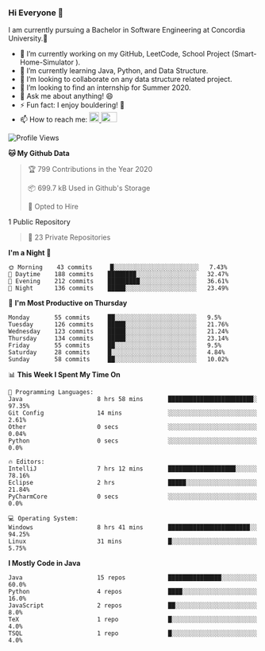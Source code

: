 ### Hi Everyone 👋
I am currently pursuing a Bachelor in Software Engineering at Concordia University.🏫

- 🔭 I’m currently working on my GitHub, LeetCode, School Project (Smart-Home-Simulator ).
- 🌱 I’m currently learning Java, Python, and Data Structure.
- 👯 I’m looking to collaborate on any data structure related project.
- 🤔 I’m looking to find an internship for Summer 2020.
- 💬 Ask me about anything! 😄
- ⚡ Fun fact: I enjoy bouldering! 🧗‍
- 📫 How to reach me: <a href="https://www.linkedin.com/in/siu-tong-ye/" target="_blank"> <img width="20px" width="32" src="https://cdn.jsdelivr.net/npm/simple-icons@v3/icons/linkedin.svg" /> </a> <a href="mailto:SiuTongYe@gmail.com" target="_blank"> <img height="20" width="32" src="https://cdn.jsdelivr.net/npm/simple-icons@v3/icons/gmail.svg" /> </a>

<!--START_SECTION:waka-->
![Profile Views](http://img.shields.io/badge/Profile%20Views-12-blue)

**🐱 My Github Data** 

> 🏆 799 Contributions in the Year 2020
 > 
> 📦 699.7 kB Used in Github's Storage 
 > 
> 💼 Opted to Hire
 > 
1 Public Repository 
 > 
> 🔑 23 Private Repositories  

**I'm a Night 🦉** 

```text
🌞 Morning    43 commits     █░░░░░░░░░░░░░░░░░░░░░░░░   7.43% 
🌆 Daytime    188 commits    ████████░░░░░░░░░░░░░░░░░   32.47% 
🌃 Evening    212 commits    █████████░░░░░░░░░░░░░░░░   36.61% 
🌙 Night      136 commits    █████░░░░░░░░░░░░░░░░░░░░   23.49%

```
📅 **I'm Most Productive on Thursday** 

```text
Monday       55 commits     ██░░░░░░░░░░░░░░░░░░░░░░░   9.5% 
Tuesday      126 commits    █████░░░░░░░░░░░░░░░░░░░░   21.76% 
Wednesday    123 commits    █████░░░░░░░░░░░░░░░░░░░░   21.24% 
Thursday     134 commits    █████░░░░░░░░░░░░░░░░░░░░   23.14% 
Friday       55 commits     ██░░░░░░░░░░░░░░░░░░░░░░░   9.5% 
Saturday     28 commits     █░░░░░░░░░░░░░░░░░░░░░░░░   4.84% 
Sunday       58 commits     ██░░░░░░░░░░░░░░░░░░░░░░░   10.02%

```


📊 **This Week I Spent My Time On** 

```text
💬 Programming Languages: 
Java                     8 hrs 58 mins       ████████████████████████░   97.35% 
Git Config               14 mins             ░░░░░░░░░░░░░░░░░░░░░░░░░   2.61% 
Other                    0 secs              ░░░░░░░░░░░░░░░░░░░░░░░░░   0.04% 
Python                   0 secs              ░░░░░░░░░░░░░░░░░░░░░░░░░   0.0%

🔥 Editors: 
IntelliJ                 7 hrs 12 mins       ███████████████████░░░░░░   78.16% 
Eclipse                  2 hrs               █████░░░░░░░░░░░░░░░░░░░░   21.84% 
PyCharmCore              0 secs              ░░░░░░░░░░░░░░░░░░░░░░░░░   0.0%

💻 Operating System: 
Windows                  8 hrs 41 mins       ███████████████████████░░   94.25% 
Linux                    31 mins             █░░░░░░░░░░░░░░░░░░░░░░░░   5.75%

```

**I Mostly Code in Java** 

```text
Java                     15 repos            ███████████████░░░░░░░░░░   60.0% 
Python                   4 repos             ████░░░░░░░░░░░░░░░░░░░░░   16.0% 
JavaScript               2 repos             ██░░░░░░░░░░░░░░░░░░░░░░░   8.0% 
TeX                      1 repo              █░░░░░░░░░░░░░░░░░░░░░░░░   4.0% 
TSQL                     1 repo              █░░░░░░░░░░░░░░░░░░░░░░░░   4.0%

```



<!--END_SECTION:waka-->
